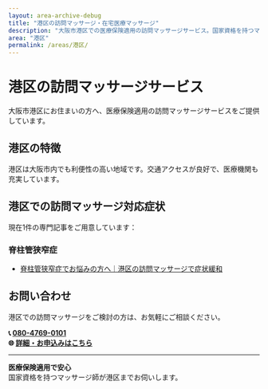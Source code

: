 ```yaml
---
layout: area-archive-debug
title: "港区の訪問マッサージ・在宅医療マッサージ"
description: "大阪市港区での医療保険適用の訪問マッサージサービス。国家資格を持つマッサージ師が地域密着でサポート。1記事掲載中。"
area: "港区"
permalink: /areas/港区/
---
```


# 港区の訪問マッサージサービス

大阪市港区にお住まいの方へ、医療保険適用の訪問マッサージサービスをご提供しています。

## 港区の特徴

港区は大阪市内でも利便性の高い地域です。交通アクセスが良好で、医療機関も充実しています。

## 港区での訪問マッサージ対応症状

現在1件の専門記事をご用意しています：


### 脊柱管狭窄症

- [脊柱管狭窄症でお悩みの方へ｜港区の訪問マッサージで症状緩和](/symptom_guide/spinal-stenosis-guide-minato/)


## お問い合わせ

港区での訪問マッサージをご検討の方は、お気軽にご相談ください。

**📞 [080-4769-0101](tel:080-4769-0101)**  
**🌐 [詳細・お申込みはこちら](https://peraichi.com/landing_pages/view/himawari-massage/)**

---

**医療保険適用で安心**  
国家資格を持つマッサージ師が港区までお伺いします。
